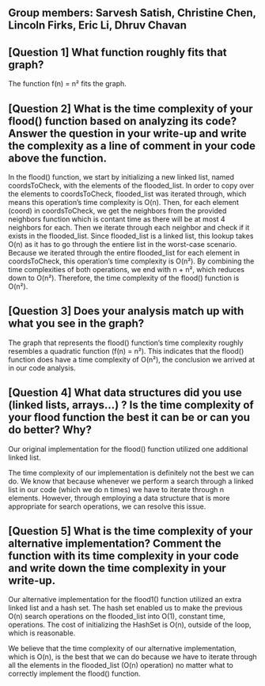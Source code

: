 ## Group members: Sarvesh Satish, Christine Chen, Lincoln Firks, Eric Li, Dhruv Chavan

## [Question 1] What function roughly fits that graph?

The function f(n) = n² fits the graph.

## [Question 2] What is the time complexity of your flood() function based on analyzing its code? Answer the question in your write-up and write the complexity as a line of comment in your code above the function.

In the flood() function, we start by initializing a new linked list, named coordsToCheck, with the elements of the flooded_list. In order to copy over the elements to coordsToCheck, flooded_list was  iterated through, which means this operation’s time complexity is O(n). Then, for each element (coord) in coordsToCheck, we get the neighbors from the provided neighbors function which is contant time as there will be at most 4 neighbors for each. Then we iterate through each neighbor and check if it exists in the flooded_list. Since flooded_list is a linked list, this lookup takes O(n) as it has to go through the entiere list in the worst-case scenario.  Because we iterated through the entire flooded_list for each element in coordsToCheck, this operation’s time complexity is O(n²). By combining the time complexities of both operations, we end with n + n², which reduces down to O(n²). Therefore, the time complexity of the flood() function is O(n²).

## [Question 3] Does your analysis match up with what you see in the graph?

The graph that represents the flood() function’s time complexity roughly resembles a quadratic function (f(n) = n²). This indicates that the flood() function does have a time complexity of O(n²), the conclusion we arrived at in our code analysis.

## [Question 4] What data structures did you use (linked lists, arrays…) ? Is the time complexity of your flood function the best it can be or can you do better? Why?

Our original implementation for the flood() function utilized one additional linked list.

The time complexity of our implementation is definitely not the best we can do. We know that because whenever we perform a search through a linked list in our code (which we do n times) we have to iterate through n elements. However, through employing a data structure that is more appropriate for search operations, we can resolve this issue.

## [Question 5] What is the time complexity of your alternative implementation? Comment the function with its time complexity in your code and write down the time complexity in your write-up.

Our alternative implementation for the flood1() function utilized an extra linked list and a hash set. The hash set enabled us to make the previous O(n) search operations on the flooded_list into O(1), constant time, operations. The cost of initializing the HashSet is O(n), outside of the loop, which is reasonable.

We believe that the time complexity of our alternative implementation, which is O(n), is the best that we can do because we have to iterate through all the elements in the flooded_list (O(n) operation) no matter what to correctly implement the flood() function.
